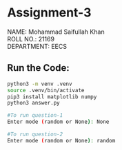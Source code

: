 # Assignment-3

NAME: Mohammad Saifullah Khan  
ROLL NO.: 21169  
DEPARTMENT: EECS

## Run the Code:
```bash
python3 -m venv .venv
source .venv/bin/activate
pip3 install matplotlib numpy
python3 answer.py

#To run question-1
Enter mode (random or None): None

#To run question-2
Enter mode (random or None): random
```

